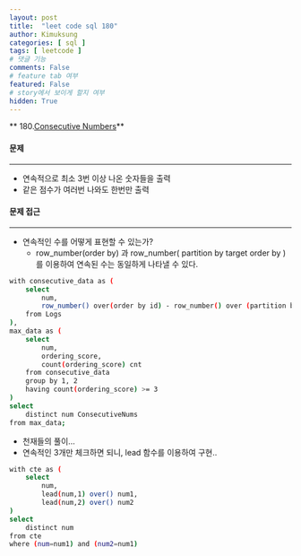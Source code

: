 ```yaml
---
layout: post
title:  "leet code sql 180"
author: Kimuksung
categories: [ sql ]
tags: [ leetcode ]
# 댓글 기능
comments: False
# feature tab 여부
featured: False
# story에서 보이게 할지 여부
hidden: True
---
```


** 180.[Consecutive Numbers](https://leetcode.com/problems/consecutive-numbers/)**

#### 문제
---
- 연속적으로 최소 3번 이상 나온 숫자들을 출력
- 같은 점수가 여러번 나와도 한번만 출력

#### 문제 접근
---
- 연속적인 수를 어떻게 표현할 수 있는가?
    - row_number(order by) 과 row_number( partition by target order by ) 를 이용하여 연속된 수는 동일하게 나타낼 수 있다.

```bash
with consecutive_data as (
    select
        num,
        row_number() over(order by id) - row_number() over (partition by num order by id) as ordering_score
    from Logs
),
max_data as (
    select
        num,
        ordering_score,
        count(ordering_score) cnt
    from consecutive_data
    group by 1, 2
    having count(ordering_score) >= 3
)
select
    distinct num ConsecutiveNums
from max_data;
```

- 천재들의 풀이…
- 연속적인 3개만 체크하면 되니, lead 함수를 이용하여 구현..

```bash
with cte as (
	select 
		num,
		lead(num,1) over() num1,
		lead(num,2) over() num2
)
select 
	distinct num
from cte
where (num=num1) and (num2=num1)
```